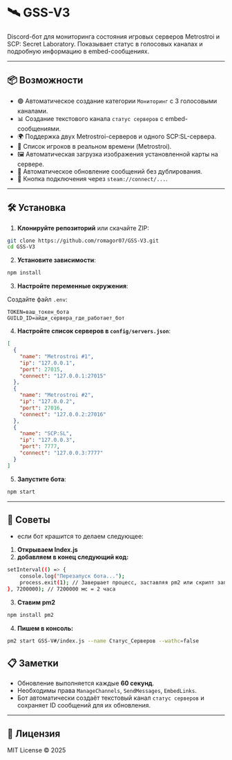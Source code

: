 # 🛰️ GSS-V3

Discord-бот для мониторинга состояния игровых серверов Metrostroi и SCP: Secret Laboratory. Показывает статус в голосовых каналах и подробную информацию в embed-сообщениях.

---

## 📦 Возможности

- 🟢 Автоматическое создание категории `Мониторинг` с 3 голосовыми каналами.
- 📊 Создание текстового канала `статус серверов` с embed-сообщениями.
- 🌍 Поддержка двух Metrostroi-серверов и одного SCP:SL-сервера.
- 👥 Список игроков в реальном времени (Metrostroi).
- 🖼️ Автоматическая загрузка изображения установленной карты на сервере.
- 🔁 Автоматическое обновление сообщений без дублирования.
- 🔗 Кнопка подключения через `steam://connect/...`.

---

## 🛠️ Установка

1. **Клонируйте репозиторий** или скачайте ZIP:

```bash
git clone https://github.com/romagor07/GSS-V3.git
cd GSS-V3
```

2. **Установите зависимости**:

```bash
npm install
```

3. **Настройте переменные окружения**:

Создайте файл `.env`:

```env
TOKEN=ваш_токен_бота
GUILD_ID=айди_сервера_где_работает_бот
```

4. **Настройте список серверов в `config/servers.json`**:

```json
[
  {
    "name": "Metrostroi #1",
    "ip": "127.0.0.1",
    "port": 27015,
    "connect": "127.0.0.1:27015"
  },
  {
    "name": "Metrostroi #2",
    "ip": "127.0.0.2",
    "port": 27016,
    "connect": "127.0.0.2:27016"
  },
  {
    "name": "SCP:SL",
    "ip": "127.0.0.3",
    "port": 7777,
    "connect": "127.0.0.3:7777"
  }
]
```

5. **Запустите бота**:

```bash
npm start
```

---

## 📃 Советы
- если бот крашится то делаем следующее:
1. **Открываем Index.js**
2. **добавляем в конец следующий код:**
```bash
setInterval(() => {
    console.log("Перезапуск бота...");
    process.exit(1); // Завершает процесс, заставляя pm2 или скрипт запустить его заново
}, 7200000); // 7200000 мс = 2 часа
```
3. **Ставим pm2**
```bash
npm install pm2
```
4. **Пишем в консоль:**
```bash
pm2 start GSS-V#/index.js --name Статус_Cерверов --wathc=false
```

## 📋 Заметки

- Обновление выполняется каждые **60 секунд**.
- Необходимы права `ManageChannels`, `SendMessages`, `EmbedLinks`.
- Бот автоматически создаёт текстовый канал `статус серверов` и сохраняет ID сообщений для их обновления.

---

## 📃 Лицензия

MIT License © 2025
